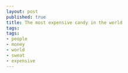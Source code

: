 ```yaml
---
layout: post
published: true
title: The most expensive candy in the world
tags:
tags:
- people
- money
- world
- sweat
- expensive
---
```

